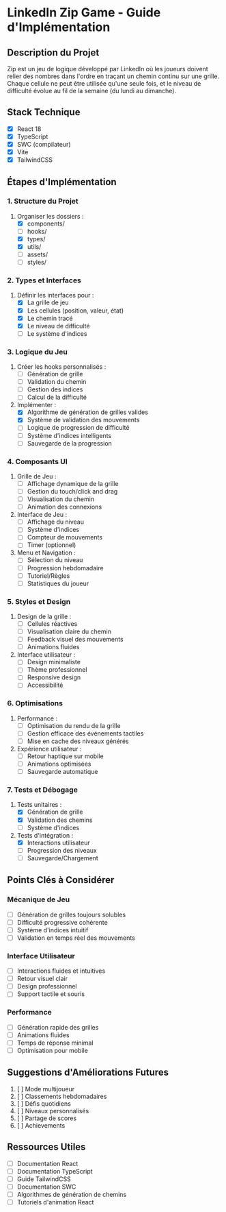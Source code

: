 # LinkedIn Zip Game - Guide d'Implémentation

## Description du Projet
Zip est un jeu de logique développé par LinkedIn où les joueurs doivent relier des nombres dans l'ordre en traçant un chemin continu sur une grille. Chaque cellule ne peut être utilisée qu'une seule fois, et le niveau de difficulté évolue au fil de la semaine (du lundi au dimanche).

## Stack Technique
- [x] React 18
- [x] TypeScript
- [x] SWC (compilateur)
- [x] Vite
- [x] TailwindCSS

## Étapes d'Implémentation

### 1. Structure du Projet
1. Organiser les dossiers :
   - [x] components/
   - [ ] hooks/
   - [x] types/
   - [x] utils/
   - [ ] assets/
   - [ ] styles/

### 2. Types et Interfaces
1. Définir les interfaces pour :
   - [x] La grille de jeu
   - [x] Les cellules (position, valeur, état)
   - [x] Le chemin tracé
   - [x] Le niveau de difficulté
   - [ ] Le système d'indices

### 3. Logique du Jeu
1. Créer les hooks personnalisés :
   - [ ] Génération de grille
   - [ ] Validation du chemin
   - [ ] Gestion des indices
   - [ ] Calcul de la difficulté

2. Implémenter :
   - [x] Algorithme de génération de grilles valides
   - [x] Système de validation des mouvements
   - [ ] Logique de progression de difficulté
   - [ ] Système d'indices intelligents
   - [ ] Sauvegarde de la progression

### 4. Composants UI
1. Grille de Jeu :
   - [ ] Affichage dynamique de la grille
   - [ ] Gestion du touch/click and drag
   - [ ] Visualisation du chemin
   - [ ] Animation des connexions

2. Interface de Jeu :
   - [ ] Affichage du niveau
   - [ ] Système d'indices
   - [ ] Compteur de mouvements
   - [ ] Timer (optionnel)

3. Menu et Navigation :
   - [ ] Sélection du niveau
   - [ ] Progression hebdomadaire
   - [ ] Tutoriel/Règles
   - [ ] Statistiques du joueur

### 5. Styles et Design
1. Design de la grille :
   - [ ] Cellules réactives
   - [ ] Visualisation claire du chemin
   - [ ] Feedback visuel des mouvements
   - [ ] Animations fluides

2. Interface utilisateur :
   - [ ] Design minimaliste
   - [ ] Thème professionnel
   - [ ] Responsive design
   - [ ] Accessibilité

### 6. Optimisations
1. Performance :
   - [ ] Optimisation du rendu de la grille
   - [ ] Gestion efficace des événements tactiles
   - [ ] Mise en cache des niveaux générés

2. Expérience utilisateur :
   - [ ] Retour haptique sur mobile
   - [ ] Animations optimisées
   - [ ] Sauvegarde automatique

### 7. Tests et Débogage
1. Tests unitaires :
   - [x] Génération de grille
   - [x] Validation des chemins
   - [ ] Système d'indices

2. Tests d'intégration :
   - [x] Interactions utilisateur
   - [ ] Progression des niveaux
   - [ ] Sauvegarde/Chargement

## Points Clés à Considérer

### Mécanique de Jeu
- [ ] Génération de grilles toujours solubles
- [ ] Difficulté progressive cohérente
- [ ] Système d'indices intuitif
- [ ] Validation en temps réel des mouvements

### Interface Utilisateur
- [ ] Interactions fluides et intuitives
- [ ] Retour visuel clair
- [ ] Design professionnel
- [ ] Support tactile et souris

### Performance
- [ ] Génération rapide des grilles
- [ ] Animations fluides
- [ ] Temps de réponse minimal
- [ ] Optimisation pour mobile

## Suggestions d'Améliorations Futures
1. [ ] Mode multijoueur
2. [ ] Classements hebdomadaires
3. [ ] Défis quotidiens
4. [ ] Niveaux personnalisés
5. [ ] Partage de scores
6. [ ] Achievements

## Ressources Utiles
- [ ] Documentation React
- [ ] Documentation TypeScript
- [ ] Guide TailwindCSS
- [ ] Documentation SWC
- [ ] Algorithmes de génération de chemins
- [ ] Tutoriels d'animation React